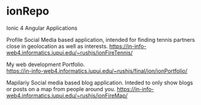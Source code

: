 # ionRepo
 
Ionic 4 Angular Applications 

Profile Social Media based application, intended for finding tennis partners close in geolocation as well as interests.
https://in-info-web4.informatics.iupui.edu/~rushjs/ionFireTennis/
	
	
	
My web development Portfolio.	
https://in-info-web4.informatics.iupui.edu/~rushjs/final/ion/ionPortfolio/
	
	
	
Mapilariy Social media based blog application. Inteded to only show blogs or posts on a map from people around you.
https://in-info-web4.informatics.iupui.edu/~rushjs/ionFireMap/
